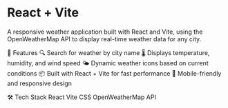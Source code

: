 # React + Vite

A responsive weather application built with React and Vite, using the OpenWeatherMap API to display real-time weather data for any city.

🚀 Features
🔍 Search for weather by city name
🌡️ Displays temperature, humidity, and wind speed
🌤️ Dynamic weather icons based on current conditions
📦 Built with React + Vite for fast performance
📱 Mobile-friendly and responsive design

🛠️ Tech Stack
React
Vite
CSS
OpenWeatherMap API
